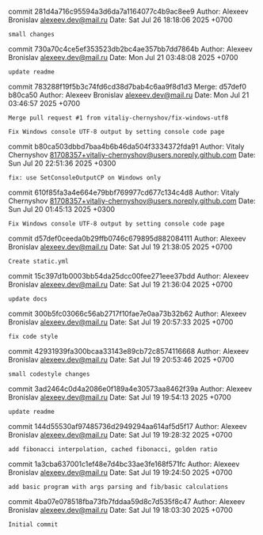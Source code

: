 commit 281d4a716c95594a3d6da7a1164077c4b9ac8ee9
Author: Alexeev Bronislav <alexeev.dev@mail.ru>
Date:   Sat Jul 26 18:18:06 2025 +0700

    small changes

commit 730a70c4ce5ef353523db2bc4ae357bb7dd7864b
Author: Alexeev Bronislav <alexeev.dev@mail.ru>
Date:   Mon Jul 21 03:48:08 2025 +0700

    update readme

commit 783288f19f5b3c74fd6cd38d7bab4c6aa9f8d1d3
Merge: d57def0 b80ca50
Author: Alexeev Bronislav <alexeev.dev@mail.ru>
Date:   Mon Jul 21 03:46:57 2025 +0700

    Merge pull request #1 from vitaliy-chernyshov/fix-windows-utf8
    
    Fix Windows console UTF-8 output by setting console code page

commit b80ca503dbbd7baa4b6b46da504f3334372fda91
Author: Vitaly Chernyshov <81708357+vitaliy-chernyshov@users.noreply.github.com>
Date:   Sun Jul 20 22:51:36 2025 +0300

    fix: use SetConsoleOutputCP on Windows only

commit 610f85fa3a4e664e79bbf769977cd677c134c4d8
Author: Vitaly Chernyshov <81708357+vitaliy-chernyshov@users.noreply.github.com>
Date:   Sun Jul 20 01:45:13 2025 +0300

    Fix Windows console UTF-8 output by setting console code page

commit d57def0ceeda0b29ffb0746c679895d882084111
Author: Alexeev Bronislav <alexeev.dev@mail.ru>
Date:   Sat Jul 19 21:38:05 2025 +0700

    Create static.yml

commit 15c397d1b0003bb54da25dcc00fee271eee37bdd
Author: Alexeev Bronislav <alexeev.dev@mail.ru>
Date:   Sat Jul 19 21:36:04 2025 +0700

    update docs

commit 300b5fc03066c56ab2717f10fae7e0aa73b32b62
Author: Alexeev Bronislav <alexeev.dev@mail.ru>
Date:   Sat Jul 19 20:57:33 2025 +0700

    fix code style

commit 42931939fa300bcaa33143e89cb72c8574116668
Author: Alexeev Bronislav <alexeev.dev@mail.ru>
Date:   Sat Jul 19 20:53:46 2025 +0700

    small codestyle changes

commit 3ad2464c0d4a2086e0f189a4e30573aa8462f39a
Author: Alexeev Bronislav <alexeev.dev@mail.ru>
Date:   Sat Jul 19 19:54:13 2025 +0700

    update readme

commit 144d55530af97485736d2949294aa614af5d5f17
Author: Alexeev Bronislav <alexeev.dev@mail.ru>
Date:   Sat Jul 19 19:28:32 2025 +0700

    add fibonacci interpolation, cached fibonacci, golden ratio

commit 1a3cba637001c1ef48e7d4bc33ae3fe168f571fc
Author: Alexeev Bronislav <alexeev.dev@mail.ru>
Date:   Sat Jul 19 19:24:50 2025 +0700

    add basic program with args parsing and fib/basic calculations

commit 4ba07e078518fba73fb7fddaa59d8c7d535f8c47
Author: Alexeev Bronislav <alexeev.dev@mail.ru>
Date:   Sat Jul 19 18:03:30 2025 +0700

    Initial commit
